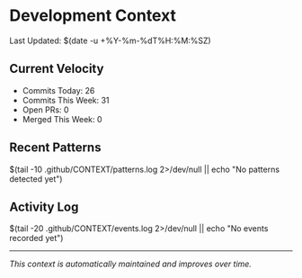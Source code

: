 # Development Context

Last Updated: $(date -u +%Y-%m-%dT%H:%M:%SZ)

## Current Velocity
- Commits Today: 26
- Commits This Week: 31
- Open PRs: 0
- Merged This Week: 0

## Recent Patterns
$(tail -10 .github/CONTEXT/patterns.log 2>/dev/null || echo "No patterns detected yet")

## Activity Log
$(tail -20 .github/CONTEXT/events.log 2>/dev/null || echo "No events recorded yet")

---
*This context is automatically maintained and improves over time.*
